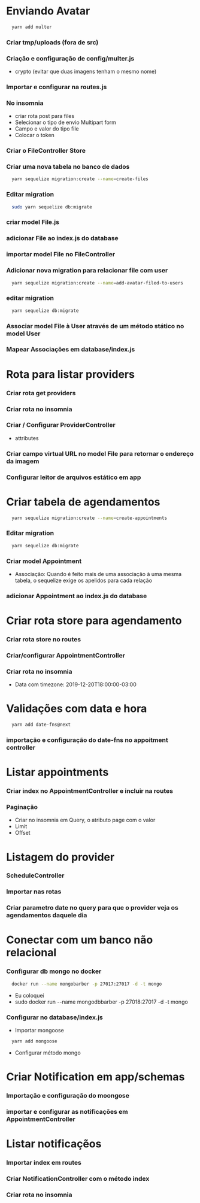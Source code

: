 # Enviando Avatar

```sh
  yarn add multer
```

### Criar tmp/uploads (fora de src)

### Criação e configuração de config/multer.js

- crypto (evitar que duas imagens tenham o mesmo nome)

### Importar e configurar na routes.js

### No insomnia

- criar rota post para files
- Selecionar o tipo de envio Multipart form
- Campo e valor do tipo file
- Colocar o token

### Criar o FileController Store

### Criar uma nova tabela no banco de dados

```sh
  yarn sequelize migration:create --name=create-files
```

### Editar migration

```sh
  sudo yarn sequelize db:migrate
```

### criar model File.js

### adicionar File ao index.js do database

### importar model File no FileController

### Adicionar nova migration para relacionar file com user

```sh
  yarn sequelize migration:create --name=add-avatar-filed-to-users
```

### editar migration

```sh
  yarn sequelize db:migrate
```

### Associar model File à User através de um método stático no model User

### Mapear Associações em database/index.js

# Rota para listar providers

### Criar rota get providers

### Criar rota no insomnia

### Criar / Configurar ProviderController

- attributes

### Criar campo virtual URL no model File para retornar o endereço da imagem

### Configurar leitor de arquivos estático em app

# Criar tabela de agendamentos

```sh
  yarn sequelize migration:create --name=create-appointments
```

### Editar migration

```sh
  yarn sequelize db:migrate
```

### Criar model Appointment

- Associação: Quando é feito mais de uma associação à uma mesma tabela, o sequelize exige os apelidos para cada relação

### adicionar Appointment ao index.js do database

# Criar rota store para agendamento

### Criar rota store no routes

### Criar/configurar AppointmentController

### Criar rota no insomnia

- Data com timezone: 2019-12-20T18:00:00-03:00

# Validações com data e hora

```sh
  yarn add date-fns@next
```

### importação e configuração do date-fns no appoitment controller

# Listar appointments

### Criar index no AppointmentController e incluir na routes

### Paginação

- Criar no insomnia em Query, o atributo page com o valor
- Limit
- Offset

# Listagem do provider

### ScheduleController

### Importar nas rotas

### Criar parametro date no query para que o provider veja os agendamentos daquele dia

# Conectar com um banco não relacional

### Configurar db mongo no docker

```sh
  docker run --name mongobarber -p 27017:27017 -d -t mongo
```

- Eu coloquei
- sudo docker run --name mongodbbarber -p 27018:27017 -d -t mongo

### Configurar no database/index.js

- Importar mongoose

```sh
  yarn add mongoose
```

- Configurar método mongo

# Criar Notification em app/schemas

### Importação e configuração do moongose

### importar e configurar as notificações em AppointmentController

# Listar notificaçẽos

### Importar index em routes

### Criar NotificationController com o método index

### Criar rota no insomnia
